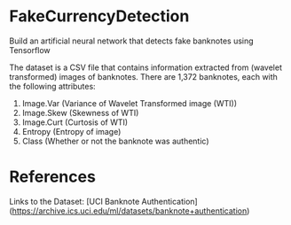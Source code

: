 # FakeCurrencyDetection
 Build an artificial neural network that detects fake banknotes using Tensorflow

The dataset is a CSV file that contains information extracted from (wavelet transformed) images of banknotes. There are 1,372 banknotes, each with the following attributes:

1. Image.Var (Variance of Wavelet Transformed image (WTI))
2. Image.Skew (Skewness of WTI)
3. Image.Curt (Curtosis of WTI)
4. Entropy (Entropy of image)
5. Class (Whether or not the banknote was authentic)

# References
Links to the Dataset: [UCI Banknote Authentication] (https://archive.ics.uci.edu/ml/datasets/banknote+authentication)
